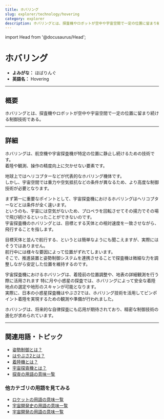 ```yaml
---
title: ホバリング
slug: explorer/technology/hovering
category: explorer
description: ホバリングとは、探査機やロボットが空中や宇宙空間で一定の位置に留まり続ける制御技術である。
---
```


import Head from '@docusaurus/Head';

<Head>
  <script type="application/ld+json">
    {`{
      "@context": "https://schema.org",
      "@type": "DefinedTerm",
      "name": "ホバリング",
      "inDefinedTermSet": "https://www.space-portal.org",
      "termCode": "explorer/technology/hovering",
      "description": "ホバリングとは、探査機やロボットが空中や宇宙空間で一定の位置に留まり続ける制御技術である。",
      "url": "https://www.space-portal.org/docs/explorer/technology/hovering"
    }`}
  </script>
</Head>

# ホバリング

- **よみがな：** ほばりんぐ  
- **英語名：** Hovering  

---

## 概要

ホバリングとは、探査機やロボットが空中や宇宙空間で一定の位置に留まり続ける制御技術である。

---

## 詳細

ホバリングは、航空機や宇宙探査機が特定の位置に静止し続けるための技術です。  
着陸や観測、操作の精度向上に欠かせない要素です。  

地球上ではヘリコプターなどが代表的なホバリング機体です。  
しかし、宇宙空間では重力や空気抵抗などの条件が異なるため、より高度な制御技術が必要となります。  
 
まず第一に重要なポイントとして、宇宙探査機におけるホバリングはヘリコプターなどとは条件が全く違います。  
というのも、宇宙には空気がないため、プロペラを回転させてその揚力でその場で飛び続けるといったことができないのです。  
宇宙探査機のホバリングとは、目標とする天体との相対速度を一致させながら、飛行することを指します。  

目標天体と並んで航行する、というとは簡単なようにも聞こえますが、実際にはそうではありません。  
航行中には様々な要因によって位置がずれてしまいます。  
そこで、推進装置と姿勢制御システムを連携させることで探査機は微細な力を調整しながら安定した位置を維持するのです。  

宇宙探査機におけるホバリングは、着陸前の位置調整や、地表の詳細観測を行う際に活用されます
特に月や小惑星の探査では、ホバリングによって安全な着陸地点の選定や地形のスキャンが可能となります。  
実際に、日本の小惑星探査機はやぶさ2では、ホバリング技術を活用してピンポイント着陸を実現するための観測や準備が行われました。  

ホバリングは、将来的な自律探査にも応用が期待されており、精密な制御技術の進化が求められています。

---

## 関連用語・トピック

- [姿勢制御とは？](control/technology/attitude-control)  
- [はやぶさ2とは？](explorer/mission/hayabusa2)    
- [着陸機とは？](explorer/technology/lander)    
- [宇宙探査機とは？](explorer/space-probe)
- [探査の用語の意味一覧](category/explorer)

### 他カテゴリの用語を見てみる
- [ロケットの用語の意味一覧](category/rocket)
- [宇宙開発史の用語の意味一覧](category/history)
- [宇宙開発の用語の意味一覧](category/glossary)
